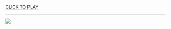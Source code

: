 
<a href="https://premium76.site?title=unblocked_g+_games&ref=13M">CLICK TO PLAY</a></h3>
<hr>

<a href="https://premium76.site?title=unblocked_g+_games&ref=13M"><img src="https://clearcache.store/games.png"></a>


